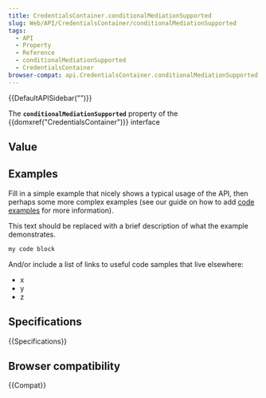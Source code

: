 ```yaml
---
title: CredentialsContainer.conditionalMediationSupported
slug: Web/API/CredentialsContainer/conditionalMediationSupported
tags:
  - API
  - Property
  - Reference
  - conditionalMediationSupported
  - CredentialsContainer
browser-compat: api.CredentialsContainer.conditionalMediationSupported
---
```

{{DefaultAPISidebar("")}}

The **`conditionalMediationSupported`** property of the {{domxref("CredentialsContainer")}} interface 

## Value



## Examples

Fill in a simple example that nicely shows a typical usage of the API, then perhaps some more complex examples (see our guide on how to add [code examples](/en-US/docs/MDN/Contribute/Structures/Code_examples) for more information).

This text should be replaced with a brief description of what the example demonstrates.

```js
my code block
```

And/or include a list of links to useful code samples that live elsewhere:

*   x
*   y
*   z

## Specifications

{{Specifications}}

## Browser compatibility

{{Compat}}


